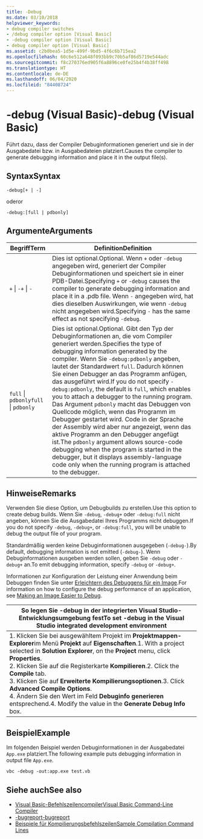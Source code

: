 ```yaml
---
title: -Debug
ms.date: 03/10/2018
helpviewer_keywords:
- debug compiler switches
- /debug compiler option [Visual Basic]
- -debug compiler option [Visual Basic]
- debug compiler option [Visual Basic]
ms.assetid: c2b0bea5-1d5e-499f-9bd5-4f6c6b715ea2
ms.openlocfilehash: 60c6e512a648f093bb9c70b5af86d5719e544adc
ms.sourcegitcommit: f8c270376ed905f6a8896ce0fe25b4f4b38ff498
ms.translationtype: HT
ms.contentlocale: de-DE
ms.lasthandoff: 06/04/2020
ms.locfileid: "84408724"
---
```

# <a name="-debug-visual-basic"></a><span data-ttu-id="a5956-102">-debug (Visual Basic)</span><span class="sxs-lookup"><span data-stu-id="a5956-102">-debug (Visual Basic)</span></span>

<span data-ttu-id="a5956-103">Führt dazu, dass der Compiler Debuginformationen generiert und sie in der Ausgabedatei bzw. in Ausgabedateien platziert.</span><span class="sxs-lookup"><span data-stu-id="a5956-103">Causes the compiler to generate debugging information and place it in the output file(s).</span></span>

## <a name="syntax"></a><span data-ttu-id="a5956-104">Syntax</span><span class="sxs-lookup"><span data-stu-id="a5956-104">Syntax</span></span>

```console
-debug[+ | -]
```

<span data-ttu-id="a5956-105">oder</span><span class="sxs-lookup"><span data-stu-id="a5956-105">or</span></span>

```console
-debug:[full | pdbonly]
```

## <a name="arguments"></a><span data-ttu-id="a5956-106">Argumente</span><span class="sxs-lookup"><span data-stu-id="a5956-106">Arguments</span></span>

|<span data-ttu-id="a5956-107">Begriff</span><span class="sxs-lookup"><span data-stu-id="a5956-107">Term</span></span>|<span data-ttu-id="a5956-108">Definition</span><span class="sxs-lookup"><span data-stu-id="a5956-108">Definition</span></span>|
|---|---|
|<span data-ttu-id="a5956-109">`+` &#124; `-`</span><span class="sxs-lookup"><span data-stu-id="a5956-109">`+` &#124; `-`</span></span>|<span data-ttu-id="a5956-110">Dies ist optional.</span><span class="sxs-lookup"><span data-stu-id="a5956-110">Optional.</span></span> <span data-ttu-id="a5956-111">Wenn `+` oder `-debug` angegeben wird, generiert der Compiler Debuginformationen und speichert sie in einer PDB-Datei.</span><span class="sxs-lookup"><span data-stu-id="a5956-111">Specifying `+` or `-debug` causes the compiler to generate debugging information and place it in a .pdb file.</span></span> <span data-ttu-id="a5956-112">Wenn `-` angegeben wird, hat dies dieselben Auswirkungen, wie wenn `-debug` nicht angegeben wird.</span><span class="sxs-lookup"><span data-stu-id="a5956-112">Specifying `-` has the same effect as not specifying `-debug`.</span></span>|
|<span data-ttu-id="a5956-113">`full` &#124; `pdbonly`</span><span class="sxs-lookup"><span data-stu-id="a5956-113">`full` &#124; `pdbonly`</span></span>|<span data-ttu-id="a5956-114">Dies ist optional.</span><span class="sxs-lookup"><span data-stu-id="a5956-114">Optional.</span></span> <span data-ttu-id="a5956-115">Gibt den Typ der Debuginformationen an, die vom Compiler generiert werden.</span><span class="sxs-lookup"><span data-stu-id="a5956-115">Specifies the type of debugging information generated by the compiler.</span></span> <span data-ttu-id="a5956-116">Wenn Sie `-debug:pdbonly` angeben, lautet der Standardwert `full`. Dadurch können Sie einen Debugger an das Programm anfügen, das ausgeführt wird.</span><span class="sxs-lookup"><span data-stu-id="a5956-116">If you do not specify `-debug:pdbonly`, the default is `full`, which enables you to attach a debugger to the running program.</span></span> <span data-ttu-id="a5956-117">Das Argument `pdbonly` macht das Debuggen von Quellcode möglich, wenn das Programm im Debugger gestartet wird. Code in der Sprache der Assembly wird aber nur angezeigt, wenn das aktive Programm an den Debugger angefügt ist.</span><span class="sxs-lookup"><span data-stu-id="a5956-117">The `pdbonly` argument allows source-code debugging when the program is started in the debugger, but it displays assembly-language code only when the running program is attached to the debugger.</span></span>|

## <a name="remarks"></a><span data-ttu-id="a5956-118">Hinweise</span><span class="sxs-lookup"><span data-stu-id="a5956-118">Remarks</span></span>

<span data-ttu-id="a5956-119">Verwenden Sie diese Option, um Debugbuilds zu erstellen.</span><span class="sxs-lookup"><span data-stu-id="a5956-119">Use this option to create debug builds.</span></span> <span data-ttu-id="a5956-120">Wenn Sie `-debug`, `-debug+` oder `-debug:full` nicht angeben, können Sie die Ausgabedatei Ihres Programms nicht debuggen.</span><span class="sxs-lookup"><span data-stu-id="a5956-120">If you do not specify `-debug`, `-debug+`, or `-debug:full`, you will be unable to debug the output file of your program.</span></span>

<span data-ttu-id="a5956-121">Standardmäßig werden keine Debuginformationen ausgegeben (`-debug-`).</span><span class="sxs-lookup"><span data-stu-id="a5956-121">By default, debugging information is not emitted (`-debug-`).</span></span> <span data-ttu-id="a5956-122">Wenn Debuginformationen ausgeben werden sollen, geben Sie `-debug` oder `-debug+` an.</span><span class="sxs-lookup"><span data-stu-id="a5956-122">To emit debugging information, specify `-debug` or `-debug+`.</span></span>

<span data-ttu-id="a5956-123">Informationen zur Konfiguration der Leistung einer Anwendung beim Debuggen finden Sie unter [Erleichtern des Debuggens für ein Image](../../../framework/debug-trace-profile/making-an-image-easier-to-debug.md).</span><span class="sxs-lookup"><span data-stu-id="a5956-123">For information on how to configure the debug performance of an application, see [Making an Image Easier to Debug](../../../framework/debug-trace-profile/making-an-image-easier-to-debug.md).</span></span>

|<span data-ttu-id="a5956-124">So legen Sie -debug in der integrierten Visual Studio-Entwicklungsumgebung fest</span><span class="sxs-lookup"><span data-stu-id="a5956-124">To set -debug in the Visual Studio integrated development environment</span></span>|
|---|
|<span data-ttu-id="a5956-125">1.  Klicken Sie bei ausgewähltem Projekt im **Projektmappen-Explorer**im Menü **Projekt** auf **Eigenschaften**.</span><span class="sxs-lookup"><span data-stu-id="a5956-125">1.  With a project selected in **Solution Explorer**, on the **Project** menu, click **Properties**.</span></span> <br /><span data-ttu-id="a5956-126">2.  Klicken Sie auf die Registerkarte **Kompilieren**.</span><span class="sxs-lookup"><span data-stu-id="a5956-126">2.  Click the **Compile** tab.</span></span><br /><span data-ttu-id="a5956-127">3.  Klicken Sie auf **Erweiterte Kompilierungsoptionen**.</span><span class="sxs-lookup"><span data-stu-id="a5956-127">3.  Click **Advanced Compile Options**.</span></span><br /><span data-ttu-id="a5956-128">4.  Ändern Sie den Wert im Feld **Debuginfo generieren** entsprechend.</span><span class="sxs-lookup"><span data-stu-id="a5956-128">4.  Modify the value in the **Generate Debug Info** box.</span></span>|

## <a name="example"></a><span data-ttu-id="a5956-129">Beispiel</span><span class="sxs-lookup"><span data-stu-id="a5956-129">Example</span></span>

<span data-ttu-id="a5956-130">Im folgenden Beispiel werden Debuginformationen in der Ausgabedatei `App.exe` platziert.</span><span class="sxs-lookup"><span data-stu-id="a5956-130">The following example puts debugging information in output file `App.exe`.</span></span>

```console
vbc -debug -out:app.exe test.vb
```

## <a name="see-also"></a><span data-ttu-id="a5956-131">Siehe auch</span><span class="sxs-lookup"><span data-stu-id="a5956-131">See also</span></span>

- [<span data-ttu-id="a5956-132">Visual Basic-Befehlszeilencompiler</span><span class="sxs-lookup"><span data-stu-id="a5956-132">Visual Basic Command-Line Compiler</span></span>](index.md)
- [<span data-ttu-id="a5956-133">-bugreport</span><span class="sxs-lookup"><span data-stu-id="a5956-133">-bugreport</span></span>](bugreport.md)
- [<span data-ttu-id="a5956-134">Beispiele für Kompilierungsbefehlszeilen</span><span class="sxs-lookup"><span data-stu-id="a5956-134">Sample Compilation Command Lines</span></span>](sample-compilation-command-lines.md)
